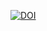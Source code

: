 
<a href="https://handle.stage.datacite.org/10.5072/zenodo.153127"><img src="https://sandbox.zenodo.org/badge/899458877.svg" alt="DOI"></a>
